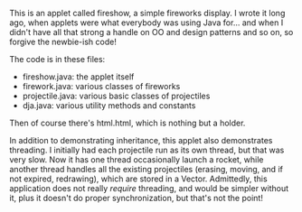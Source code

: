 This is an applet called fireshow, a simple fireworks display.  I wrote it long
ago, when applets were what everybody was using Java for... and when I didn't
have all that strong a handle on OO and design patterns and so on, so forgive
the newbie-ish code!

The code is in these files:

- fireshow.java: the applet itself
- firework.java: various classes of fireworks
- projectile.java: various basic classes of projectiles
- dja.java: various utility methods and constants

Then of course there's html.html, which is nothing but a holder.

In addition to demonstrating inheritance, this applet also demonstrates
threading.  I initially had each projectile run as its own thread, but that was
very slow.  Now it has one thread occasionally launch a rocket, while another
thread handles all the existing projectiles (erasing, moving, and if not
expired, redrawing), which are stored in a Vector.  Admittedly, this
application does not really *require* threading, and would be simpler without
it, plus it doesn't do proper synchronization, but that's not the point!
